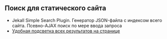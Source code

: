 ## Поиск для статического сайта

- Jekall Simple Search Plugin. Генератор JSON-файла с индексом всего сайта. Псевно-AJAX поиск по мере ввода запроса
- [Удобная подсветка всех результатов на странице](https://stackoverflow.com/questions/16251505/how-to-highlight-all-text-occurrences-in-a-html-page-with-javascript/47440755#47440755)
